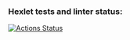 ### Hexlet tests and linter status:
[![Actions Status](https://github.com/Batick3737/layout-designer-project-lvl1/workflows/hexlet-check/badge.svg)](https://github.com/Batick3737/layout-designer-project-lvl1/actions)